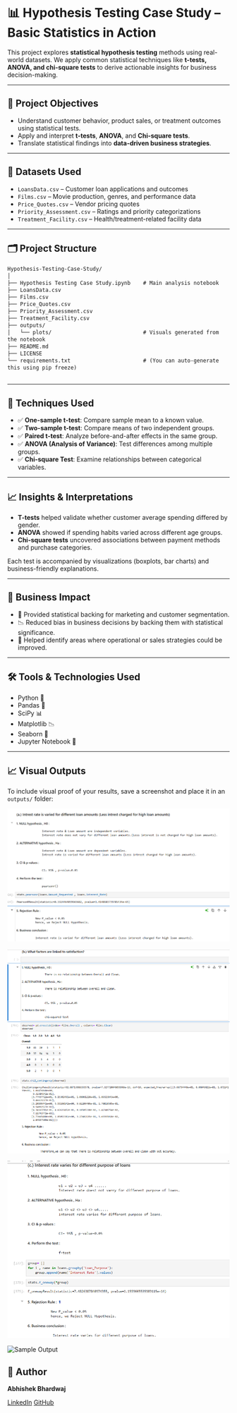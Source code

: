 # 📊 Hypothesis Testing Case Study – Basic Statistics in Action

This project explores **statistical hypothesis testing** methods using real-world datasets. We apply common statistical techniques like **t-tests, ANOVA, and chi-square tests** to derive actionable insights for business decision-making.

---

## 🚀 Project Objectives

- Understand customer behavior, product sales, or treatment outcomes using statistical tests.
- Apply and interpret **t-tests**, **ANOVA**, and **Chi-square tests**.
- Translate statistical findings into **data-driven business strategies**.

---
## 📁 Datasets Used

- `LoansData.csv` – Customer loan applications and outcomes
- `Films.csv` – Movie production, genres, and performance data
- `Price_Quotes.csv` – Vendor pricing quotes
- `Priority_Assessment.csv` – Ratings and priority categorizations
- `Treatment_Facility.csv` – Health/treatment-related facility data

---


## 🗂️ Project Structure

```
Hypothesis-Testing-Case-Study/
│
├── Hypothesis Testing Case Study.ipynb    # Main analysis notebook
├── LoansData.csv
├── Films.csv
├── Price_Quotes.csv
├── Priority_Assessment.csv
├── Treatment_Facility.csv
├── outputs/
│   └── plots/                             # Visuals generated from the notebook
├── README.md
├── LICENSE
└── requirements.txt                       # (You can auto-generate this using pip freeze)


```
---

## 🧪 Techniques Used

- ✅ **One-sample t-test**: Compare sample mean to a known value.
- ✅ **Two-sample t-test**: Compare means of two independent groups.
- ✅ **Paired t-test**: Analyze before-and-after effects in the same group.
- ✅ **ANOVA (Analysis of Variance)**: Test differences among multiple groups.
- ✅ **Chi-square Test**: Examine relationships between categorical variables.

---

## 📈 Insights & Interpretations

- **T-tests** helped validate whether customer average spending differed by gender.
- **ANOVA** showed if spending habits varied across different age groups.
- **Chi-square tests** uncovered associations between payment methods and purchase categories.

Each test is accompanied by visualizations (boxplots, bar charts) and business-friendly explanations.

---

## 📌 Business Impact

- 🧠 Provided statistical backing for marketing and customer segmentation.
- 📉 Reduced bias in business decisions by backing them with statistical significance.
- 🎯 Helped identify areas where operational or sales strategies could be improved.

---

## 🛠️ Tools & Technologies Used

- Python 🐍
- Pandas 🐼
- SciPy 📊
- Matplotlib 📉
- Seaborn 🌈
- Jupyter Notebook 📓

---

## 📈 Visual Outputs

To include visual proof of your results, save a screenshot and place it in an `outputs/` folder:

![Sample Output](outputs/plots/fig1.png)

![Sample Output](outputs/plots/fig2.png)

![Sample Output](outputs/plots/fig3.png)

![Sample Output](outputs/plots/fig4.png)

## 📌 Author

**Abhishek Bhardwaj** 
  
[LinkedIn](https://www.linkedin.com/in/abhishekbhardwaj28)
[GitHub](https://github.com/abhishek-9617)
